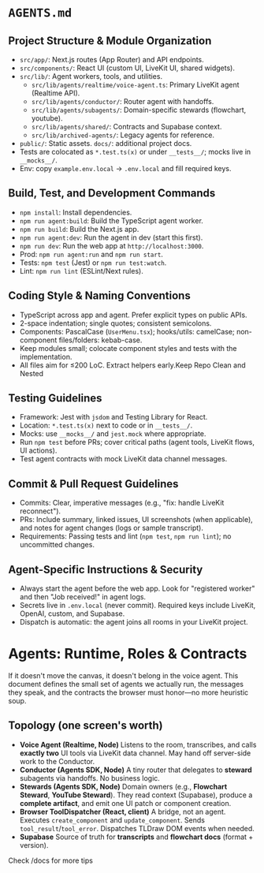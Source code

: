 # `AGENTS.md`

## Project Structure & Module Organization

- `src/app/`: Next.js routes (App Router) and API endpoints.
- `src/components/`: React UI (custom UI, LiveKit UI, shared widgets).
- `src/lib/`: Agent workers, tools, and utilities.
  - `src/lib/agents/realtime/voice-agent.ts`: Primary LiveKit agent (Realtime API).
  - `src/lib/agents/conductor/`: Router agent with handoffs.
  - `src/lib/agents/subagents/`: Domain-specific stewards (flowchart, youtube).
  - `src/lib/agents/shared/`: Contracts and Supabase context.
  - `src/lib/archived-agents/`: Legacy agents for reference.
- `public/`: Static assets. `docs/`: additional project docs.
- Tests are colocated as `*.test.ts(x)` or under `__tests__/`; mocks live in `__mocks__/`.
- Env: copy `example.env.local` → `.env.local` and fill required keys.

## Build, Test, and Development Commands

- `npm install`: Install dependencies.
- `npm run agent:build`: Build the TypeScript agent worker.
- `npm run build`: Build the Next.js app.
- `npm run agent:dev`: Run the agent in dev (start this first).
- `npm run dev`: Run the web app at `http://localhost:3000`.
- Prod: `npm run agent:run` and `npm run start`.
- Tests: `npm test` (Jest) or `npm run test:watch`.
- Lint: `npm run lint` (ESLint/Next rules).

## Coding Style & Naming Conventions

- TypeScript across app and agent. Prefer explicit types on public APIs.
- 2-space indentation; single quotes; consistent semicolons.
- Components: PascalCase (`UserMenu.tsx`); hooks/utils: camelCase; non-component files/folders: kebab-case.
- Keep modules small; colocate component styles and tests with the implementation.
- All files aim for ≤200 LoC. Extract helpers early.Keep Repo Clean and Nested

## Testing Guidelines

- Framework: Jest with `jsdom` and Testing Library for React.
- Location: `*.test.ts(x)` next to code or in `__tests__/`.
- Mocks: use `__mocks__/` and `jest.mock` where appropriate.
- Run `npm test` before PRs; cover critical paths (agent tools, LiveKit flows, UI actions).
- Test agent contracts with mock LiveKit data channel messages.

## Commit & Pull Request Guidelines

- Commits: Clear, imperative messages (e.g., "fix: handle LiveKit reconnect").
- PRs: Include summary, linked issues, UI screenshots (when applicable), and notes for agent changes (logs or sample transcript).
- Requirements: Passing tests and lint (`npm test`, `npm run lint`); no uncommitted changes.

## Agent-Specific Instructions & Security

- Always start the agent before the web app. Look for "registered worker" and then "Job received!" in agent logs.
- Secrets live in `.env.local` (never commit). Required keys include LiveKit, OpenAI, custom, and Supabase.
- Dispatch is automatic: the agent joins all rooms in your LiveKit project.

# Agents: Runtime, Roles & Contracts

If it doesn't move the canvas, it doesn't belong in the voice agent. This document defines the small set of agents we actually run, the messages they speak, and the contracts the browser must honor—no more heuristic soup.

## Topology (one screen's worth)

- **Voice Agent (Realtime, Node)**
  Listens to the room, transcribes, and calls **exactly two** UI tools via LiveKit data channel. May hand off server-side work to the Conductor.
- **Conductor (Agents SDK, Node)**
  A tiny router that delegates to **steward** subagents via handoffs. No business logic.
- **Stewards (Agents SDK, Node)**
  Domain owners (e.g., **Flowchart Steward**, **YouTube Steward**). They read context (Supabase), produce a **complete artifact**, and emit one UI patch or component creation.
- **Browser ToolDispatcher (React, client)**
  A bridge, not an agent. Executes `create_component` and `update_component`. Sends `tool_result`/`tool_error`. Dispatches TLDraw DOM events when needed.
- **Supabase**
  Source of truth for **transcripts** and **flowchart docs** (format + version).

Check /docs for more tips
